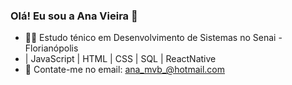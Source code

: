 ### Olá! Eu sou a Ana Vieira 👋

- 👩‍🎓 Estudo ténico em Desenvolvimento de Sistemas no Senai - Florianópolis
- | JavaScript | HTML | CSS | SQL | ReactNative
- 📩 Contate-me no email: ana_mvb_@hotmail.com

